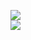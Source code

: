 [![](https://img.shields.io/badge/Made%20With-Github%20Spray-lightgrey.svg?style=for-the-badge&logo=github)](https://github.com/Annihil/github-spray#15848)  
[![](https://i.imgur.com/2DrTn0Z.gif)](https://github.com/Annihil/github-spray)